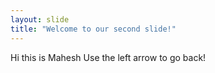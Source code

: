 ```yaml
---
layout: slide
title: "Welcome to our second slide!"
---
```

Hi this is Mahesh
Use the left arrow to go back!
